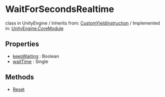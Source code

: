# WaitForSecondsRealtime
class in UnityEngine
 / Inherits from: <a href="https://docs.unity3d.com/6000.2/Documentation/ScriptReference/CustomYieldInstruction.html">CustomYieldInstruction</a> / Implemented in: <a href="https://docs.unity3d.com/6000.2/Documentation/ScriptReference/UnityEngine.CoreModule.html">UnityEngine.CoreModule</a>

## Properties
- <a href="https://docs.unity3d.com/6000.2/Documentation/ScriptReference/WaitForSecondsRealtime-keepWaiting.html">keepWaiting</a> : Boolean
- <a href="https://docs.unity3d.com/6000.2/Documentation/ScriptReference/WaitForSecondsRealtime-waitTime.html">waitTime</a> : Single

## Methods
- <a href="https://docs.unity3d.com/6000.2/Documentation/ScriptReference/WaitForSecondsRealtime.Reset.html">Reset</a>

